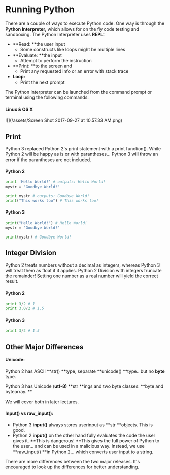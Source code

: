# Running Python

There are a couple of ways to execute Python code. One way is through the **Python Interpreter,** which allows for on the fly code testing and sandboxing. The Python Interpreter uses **REPL:**

* **Read: **the user input
  * Some constructs like loops might be multiple lines
* **Evaluate: **the input
  * Attempt to perform the instruction
* **Print: **to the screen and
  * Print any requested info or an error with stack trace
* **Loop:**
  * Print the next prompt

The Python Interpreter can be launched from the command prompt or terminal using the following commands:

#### Linux & OS X

![](/assets/Screen Shot 2017-09-27 at 10.57.33 AM.png)

## Print

Python 3 replaced Python 2's print statement with a print function\(\). While Python 2 will be happy as is or with parantheses... Python 3 will throw an error if the parantheses are not included.

#### Python 2

```py
print 'Hello World!' # outputs: Hello World!
mystr = 'Goodbye World!'

print mystr # outputs: Goodbye World!
print("This works too") # This works too!
```

#### Python 3

```py
print("Hello World!") # Hello World!
mystr = 'Goodbye World!'

print(mystr) # Goodbye World!
```

## Integer Division

Python 2 treats numbers without a decimal as integers, whereas Python 3 will treat them as float if it applies. Python 2 Division with integers truncate the remainder! Setting one number as a real number will yield the correct result.

#### Python 2

```py
print 3/2 # 1
print 3.0/2 # 1.5
```

#### Python 3

```py
print 3/2 # 1.5
```

## Other Major Differences

#### Unicode:

Python 2 has ASCII **str\(\) **type, separate **unicode\(\) **type.. but no **byte** type.

Python 3 has Unicode \(**utf-8\)** **str **ings and two byte classes: **byte and bytearray. **

We will cover both in later lectures.

#### Input\(\) vs raw\_input\(\):

* Python 3 **input\(\)** always stores userinput as **str **objects. This is good.
* Python 2 **input\(\)** on the other hand fully evaluates the code the user gives it. **This is dangerous! **This gives the full power of Python to the user... and can be used in a malicious way. Instead, we use **raw\_input\(\) **in Python 2... which converts user input to a string. 

There are more differences between the two major releases. It's encouraged to look up the differences for better understanding.

